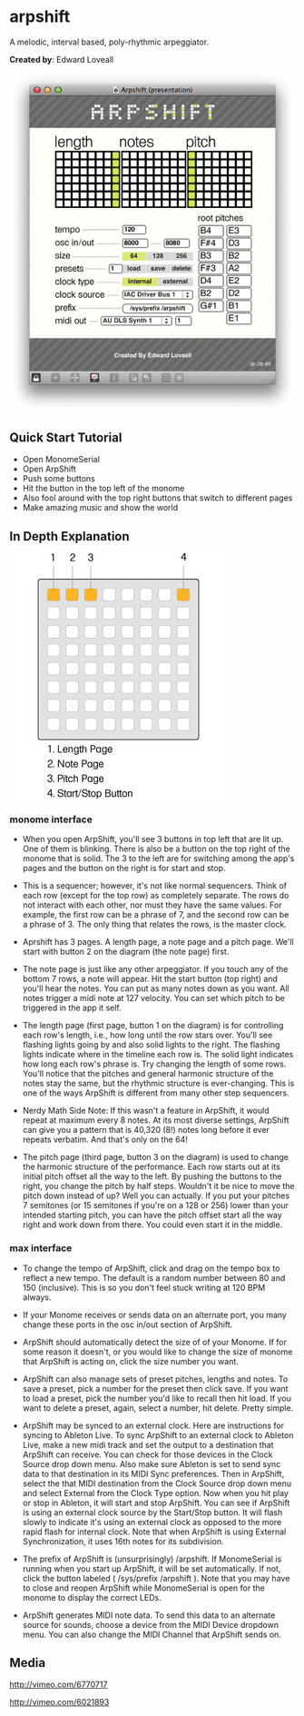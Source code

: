 # arpshift

A melodic, interval based, poly-rhythmic arpeggiator.

**Created by**: Edward Loveall

![](arpshift-screenshot.png)


## Quick Start Tutorial

  - Open MonomeSerial
  - Open ArpShift
  - Push some buttons
  - Hit the button in the top left of the monome
  - Also fool around with the top right buttons that switch to different pages
  - Make amazing music and show the world

## In Depth Explanation

![](page_graphic.jpg)

### monome interface

- When you open ArpShift, you'll see 3 buttons in top left that are lit up. One of them is blinking. There is also be a button on the top right of the monome that is solid. The 3 to the left are for switching among the app's pages and the button on the right is for start and stop.

- This is a sequencer; however, it's not like normal sequencers. Think of each row (except for the top row) as completely separate. The rows do not interact with each other, nor must they have the same values. For example, the first row can be a phrase of 7, and the second row can be a phrase of 3. The only thing that relates the rows, is the master clock.

- Aprshift has 3 pages. A length page, a note page and a pitch page. We'll start with button 2 on the diagram (the note page) first.

- The note page is just like any other arpeggiator. If you touch any of the bottom 7 rows, a note will appear. Hit the start button (top right) and you'll hear the notes. You can put as many notes down as you want. All notes trigger a midi note at 127 velocity. You can set which pitch to be triggered in the app it self.

- The length page (first page, button 1 on the diagram) is for controlling each row's length, i.e., how long until the row stars over. You'll see flashing lights going by and also solid lights to the right. The flashing lights indicate where in the timeline each row is. The solid light indicates how long each row's phrase is. Try changing the length of some rows. You'll notice that the pitches and general harmonic structure of the notes stay the same, but the rhythmic structure is ever-changing. This is one of the ways ArpShift is different from many other step sequencers.

 - Nerdy Math Side Note: If this wasn't a feature in ArpShift, it would repeat at maximum every 8 notes. At its most diverse settings, ArpShift can give you a pattern that is 40,320 (8!) notes long before it ever repeats verbatim. And that's only on the 64!

- The pitch page (third page, button 3 on the diagram) is used to change the harmonic structure of the performance. Each row starts out at its initial pitch offset all the way to the left. By pushing the buttons to the right, you change the pitch by half steps. Wouldn't it be nice to move the pitch down instead of up? Well you can actually. If you put your pitches 7 semitones (or 15 semitones if you're on a 128 or 256) lower than your intended starting pitch, you can have the pitch offset start all the way right and work down from there. You could even start it in the middle.

### max interface

- To change the tempo of ArpShift, click and drag on the tempo box to reflect a new tempo. The default is a random number between 80 and 150 (inclusive). This is so you don't feel stuck writing at 120 BPM always.

- If your Monome receives or sends data on an alternate port, you many change these ports in the osc in/out section of ArpShift.

- ArpShift should automatically detect the size of of your Monome. If for some reason it doesn't, or you would like to change the size of monome that ArpShift is acting on, click the size number you want.

- ArpShift can also manage sets of preset pitches, lengths and notes. To save a preset, pick a number for the preset then click save. If you want to load a preset, pick the number you'd like to recall then hit load. If you want to delete a preset, again, select a number, hit delete. Pretty simple.

- ArpShift may be synced to an external clock. Here are instructions for syncing to Ableton Live. To sync ArpShift to an external clock to Ableton Live, make a new midi track and set the output to a destination that ArpShift can receive. You can check for those devices in the Clock Source drop down menu. Also make sure Ableton is set to send sync data to that destination in its MIDI Sync preferences. Then in ArpShift, select the that MIDI destination from the Clock Source drop down menu and select External from the Clock Type option. Now when you hit play or stop in Ableton, it will start and stop ArpShift. You can see if ArpShift is using an external clock source by the Start/Stop button. It will flash slowly to indicate it's using an external clock as opposed to the more rapid flash for internal clock.
Note that when ArpShift is using External Synchronization, it uses 16th notes for its subdivision.

- The prefix of ArpShift is (unsurprisingly) /arpshift. If MonomeSerial is running when you start up ArpShift, it will be set automatically. If not, click the button labeled ( /sys/prefix /arpshift ).
Note that you may have to close and reopen ArpShift while MonomeSerial is open for the monome to display the correct LEDs.

- ArpShift generates MIDI note data. To send this data to an alternate source for sounds, choose a device from the MIDI Device dropdown menu. You can also change the MIDI Channel that ArpShift sends on.

## Media

http://vimeo.com/6770717

http://vimeo.com/6021893